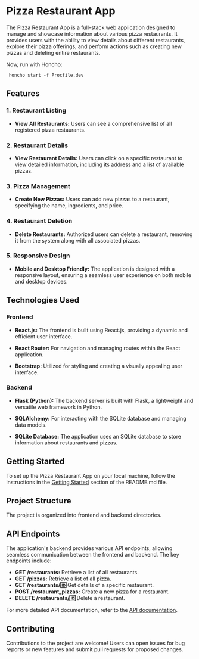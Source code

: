 # Pizza Restaurant App

The Pizza Restaurant App is a full-stack web application designed to manage and showcase information about various pizza restaurants. It provides users with the ability to view details about different restaurants, explore their pizza offerings, and perform actions such as creating new pizzas and deleting entire restaurants.

Now, run with Honcho:

```console
 honcho start -f Procfile.dev
```
## Features

### 1. Restaurant Listing

- **View All Restaurants:**
  Users can see a comprehensive list of all registered pizza restaurants.

### 2. Restaurant Details

- **View Restaurant Details:**
  Users can click on a specific restaurant to view detailed information, including its address and a list of available pizzas.

### 3. Pizza Management

- **Create New Pizzas:**
  Users can add new pizzas to a restaurant, specifying the name, ingredients, and price.

### 4. Restaurant Deletion

- **Delete Restaurants:**
  Authorized users can delete a restaurant, removing it from the system along with all associated pizzas.

### 5. Responsive Design

- **Mobile and Desktop Friendly:**
  The application is designed with a responsive layout, ensuring a seamless user experience on both mobile and desktop devices.

## Technologies Used

### Frontend

- **React.js:**
  The frontend is built using React.js, providing a dynamic and efficient user interface.

- **React Router:**
  For navigation and managing routes within the React application.

- **Bootstrap:**
  Utilized for styling and creating a visually appealing user interface.

### Backend

- **Flask (Python):**
  The backend server is built with Flask, a lightweight and versatile web framework in Python.

- **SQLAlchemy:**
  For interacting with the SQLite database and managing data models.

- **SQLite Database:**
  The application uses an SQLite database to store information about restaurants and pizzas.

## Getting Started

To set up the Pizza Restaurant App on your local machine, follow the instructions in the [Getting Started](#getting-started) section of the README.md file.

## Project Structure

The project is organized into frontend and backend directories.


## API Endpoints

The application's backend provides various API endpoints, allowing seamless communication between the frontend and backend. The key endpoints include:

- **GET /restaurants:** Retrieve a list of all restaurants.
- **GET /pizzas:** Retrieve a list of all pizza.
- **GET /restaurants/:id:** Get details of a specific restaurant.
- **POST /restaurant_pizzas:** Create a new pizza for a restaurant.
- **DELETE /restaurants/:id:** Delete a restaurant.

For more detailed API documentation, refer to the [API documentation](./API.md).

## Contributing

Contributions to the project are welcome! Users can open issues for bug reports or new features and submit pull requests for proposed changes.
